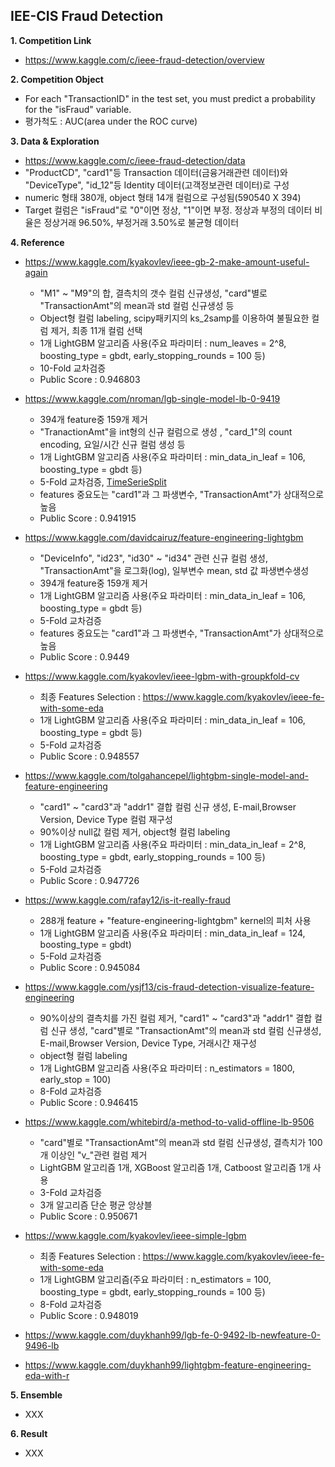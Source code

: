 ## IEE-CIS Fraud Detection


**1. Competition Link**
  - https://www.kaggle.com/c/ieee-fraud-detection/overview


**2. Competition Object**
  - For each "TransactionID" in the test set, you must predict a probability for the "isFraud" variable.
  - 평가척도 : AUC(area under the ROC curve)
  

**3. Data & Exploration**
  - https://www.kaggle.com/c/ieee-fraud-detection/data
  - "ProductCD", "card1"등 Transaction 데이터(금융거래관련 데이터)와 "DeviceType", "id_12"등 Identity 데이터(고객정보관련 데이터)로 구성
  - numeric 형태 380개, object 형태 14개 컬럼으로 구성됨(590540 X 394)
  - Target 컬럼은 "isFraud"로 "0"이면 정상, "1"이면 부정. 정상과 부정의 데이터 비율은 정상거래 96.50%, 부정거래 3.50%로 불균형 데이터
  

**4. Reference**

    
  - https://www.kaggle.com/kyakovlev/ieee-gb-2-make-amount-useful-again
    - "M1" ~ "M9"의 합, 결측치의 갯수 컬럼 신규생성, "card"별로 "TransactionAmt"의 mean과 std 컬럼 신규생성 등
    - Object형 컬럼 labeling, scipy패키지의 ks_2samp를 이용하여 불필요한 컬럼 제거, 최종 11개 컬럼 선택
    - 1개 LightGBM 알고리즘 사용(주요 파라미터 : num_leaves = 2^8, boosting_type = gbdt, early_stopping_rounds = 100 등)
    - 10-Fold 교차검증    
    - Public Score : 0.946803 
    
    
    
  - https://www.kaggle.com/nroman/lgb-single-model-lb-0-9419
    - 394개 feature중 159개 제거
    - "TranactionAmt"을 int형의 신규 컬럼으로 생성 , "card_1"의 count encoding, 요일/시간 신규 컬럼 생성 등
    - 1개 LightGBM 알고리즘 사용(주요 파라미터 : min_data_in_leaf = 106, boosting_type = gbdt 등)
    - 5-Fold 교차검증, [TimeSerieSplit](https://scikit-learn.org/stable/modules/generated/sklearn.model_selection.TimeSeriesSplit.html)
    - features 중요도는 "card1"과 그 파생변수, "TransactionAmt"가 상대적으로 높음
    - Public Score : 0.941915
    
    
    
  - https://www.kaggle.com/davidcairuz/feature-engineering-lightgbm
    - "DeviceInfo", "id23", "id30" ~ "id34" 관련 신규 컬럼 생성, "TransactionAmt"을 로그화(log), 일부변수 mean, std 값 파생변수생성
    - 394개 feature중 159개 제거
    - 1개 LightGBM 알고리즘 사용(주요 파라미터 : min_data_in_leaf = 106, boosting_type = gbdt 등)
    - 5-Fold 교차검증
    - features 중요도는 "card1"과 그 파생변수, "TransactionAmt"가 상대적으로 높음
    - Public Score : 0.9449 
    
    
    
  - https://www.kaggle.com/kyakovlev/ieee-lgbm-with-groupkfold-cv
  
  
    - 최종 Features Selection : https://www.kaggle.com/kyakovlev/ieee-fe-with-some-eda
    - 1개 LightGBM 알고리즘 사용(주요 파라미터 : min_data_in_leaf = 106, boosting_type = gbdt 등)
    - 5-Fold 교차검증    
    - Public Score : 0.948557
    
    
    
  - https://www.kaggle.com/tolgahancepel/lightgbm-single-model-and-feature-engineering
  
  
    - "card1" ~ "card3"과 "addr1" 결합 컬럼 신규 생성, E-mail,Browser Version, Device Type 컬럼 재구성
    - 90%이상 null값 컬럼 제거, object형 컬럼 labeling
    - 1개 LightGBM 알고리즘 사용(주요 파라미터 : min_data_in_leaf = 2^8, boosting_type = gbdt, early_stopping_rounds = 100 등)
    - 5-Fold 교차검증
    - Public Score : 0.947726    
    
    
    
  - https://www.kaggle.com/rafay12/is-it-really-fraud
  
  
    - 288개 feature + "feature-engineering-lightgbm" kernel의 피처 사용
    - 1개 LightGBM 알고리즘 사용(주요 파라미터 : min_data_in_leaf = 124, boosting_type = gbdt)
    - 5-Fold 교차검증   
    - Public Score : 0.945084 
    
    
  - https://www.kaggle.com/ysjf13/cis-fraud-detection-visualize-feature-engineering
  
  
    - 90%이상의 결측치를 가진 컬럼 제거, "card1" ~ "card3"과 "addr1" 결합 컬럼 신규 생성, "card"별로 "TransactionAmt"의 mean과 std 컬럼 신규생성,  E-mail,Browser Version, Device Type, 거래시간 재구성
    - object형 컬럼 labeling
    - 1개 LightGBM 알고리즘 사용(주요 파라미터 : n_estimators = 1800, early_stop = 100)
    - 8-Fold 교차검증   
    - Public Score : 0.946415 
    
    
  - https://www.kaggle.com/whitebird/a-method-to-valid-offline-lb-9506
  
  
    - "card"별로 "TransactionAmt"의 mean과 std 컬럼 신규생성, 결측치가 100개 이상인 "v_"관련 컬럼 제거    
    - LightGBM 알고리즘 1개, XGBoost 알고리즘 1개, Catboost 알고리즘 1개 사용
    - 3-Fold 교차검증
    - 3개 알고리즘 단순 평균 앙상블
    - Public Score : 0.950671
    
    
  - https://www.kaggle.com/kyakovlev/ieee-simple-lgbm
  
  
    - 최종 Features Selection : https://www.kaggle.com/kyakovlev/ieee-fe-with-some-eda   
    - 1개 LightGBM 알고리즘(주요 파라미터 : n_estimators = 100, boosting_type = gbdt, early_stopping_rounds = 100 등)
    - 8-Fold 교차검증    
    - Public Score : 0.948019
    
   
  - https://www.kaggle.com/duykhanh99/lgb-fe-0-9492-lb-newfeature-0-9496-lb  
  - https://www.kaggle.com/duykhanh99/lightgbm-feature-engineering-eda-with-r
   
  
    
**5. Ensemble**
  - XXX

**6. Result**
  - XXX
